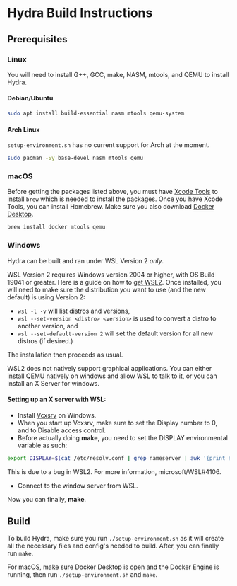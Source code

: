 # Hydra Build Instructions
## Prerequisites
### Linux
You will need to install G++, GCC, make, NASM, mtools, and QEMU to install Hydra.

#### Debian/Ubuntu
```bash
sudo apt install build-essential nasm mtools qemu-system
``` 

#### Arch Linux
`setup-environment.sh` has no current support for Arch at the moment. 
```bash
sudo pacman -Sy base-devel nasm mtools qemu
```

### macOS
Before getting the packages listed above, you must have [Xcode Tools](https://download.developer.apple.com/Developer_Tools/Command_Line_Tools_for_Xcode_12.5/Command_Line_Tools_for_Xcode_12.5.dmg) to install `brew` which is needed to install the packages.
Once you have Xcode Tools, you can install Homebrew.
Make sure you also download [Docker Desktop](https://www.docker.com/get-started).
```bash
brew install docker mtools qemu
```

### Windows
Hydra can be built and ran under WSL Version 2 *only*.

WSL Version 2 requires Windows version 2004 or higher, with OS Build 19041 or greater. Here is a guide on how to [get WSL2](https://docs.microsoft.com/en-us/windows/wsl/install-win10).
Once installed, you will need to make sure the distribution you want to use (and the new default) is using Version 2:
- `wsl -l -v` will list distros and versions,<br/>
- `wsl --set-version <distro> <version>` is used to convert a distro to another version, and<br/>
- `wsl --set-default-version 2` will set the default version for all new distros (if desired.)<br/>

The installation then proceeds as usual.

WSL2 does not natively support graphical applications.
You can either install QEMU natively on windows and allow WSL to talk to it, or you can install an X Server for windows.

#### Setting up an X server with WSL:

- Install [Vcxsrv](https://sourceforge.net/projects/vcxsrv/) on Windows.
- When you start up Vcxsrv, make sure to set the Display number to 0, and to Disable access control.
- Before actually doing **make**, you need to set the DISPLAY environmental variable as such:

```bash
export DISPLAY=$(cat /etc/resolv.conf | grep nameserver | awk '{print $2}'):0
```
This is due to a bug in WSL2. For more information, microsoft/WSL#4106.
- Connect to the window server from WSL.

Now you can finally, **make**.

## Build
To build Hydra, make sure you run `./setup-environment.sh` as it will create all the necessary files and config's needed to build. After, you can finally run `make`.

For macOS, make sure Docker Desktop is open and the Docker Engine is running, then run `./setup-environment.sh` and `make`.